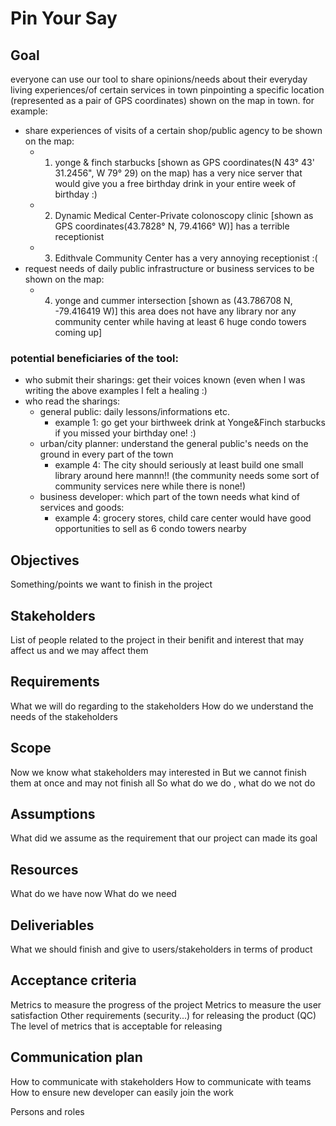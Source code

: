 # Pin Your Say

## Goal
<!-- That we expect to see at the end of the project? -->

everyone can use our tool to share opinions/needs about their everyday living experiences/of certain services in town pinpointing a specific location (represented as a pair of GPS coordinates) shown on the map in town.
for example:
- share experiences of visits of a certain shop/public agency to be shown on the map:
  - 1. yonge & finch starbucks [shown as GPS coordinates(N 43° 43' 31.2456", W 79° 29) on the map) has a very nice server that would give you a free birthday drink in your entire week of birthday :)
  - 2. Dynamic Medical Center-Private colonoscopy clinic [shown as GPS coordinates(43.7828° N, 79.4166° W)] has a terrible receptionist
  - 3. Edithvale Community Center has a very annoying receptionist :(
- request needs of daily public infrastructure or business services to be shown on the map:
  - 4. yonge and cummer intersection [shown as (43.786708 N, -79.416419 W)] this area does not have any library nor any community center while having at least 6 huge condo towers coming up]

### potential beneficiaries of the tool:
- who submit their sharings: get their voices known (even when I was writing the above examples I felt a healing :)
- who read the sharings:
  - general public: daily lessons/informations etc.
    - example 1: go get your birthweek drink at Yonge&Finch starbucks if you missed your birthday one! :)
  - urban/city planner: understand the general public's needs on the ground in every part of the town
    - example 4: The city should seriously at least build one small library around here mannn!! (the community needs some sort of community services nere while there is none!)  
  - business developer: which part of the town needs what kind of services and goods:
    - example 4: grocery stores, child care center would have good opportunities to sell as 6 condo towers nearby 
 






## Objectives
Something/points we want to finish in the project

## Stakeholders
List of people related to the project in their benifit and interest that may affect us and we may affect them

## Requirements
What we will do regarding to the stakeholders
How do we understand the needs of the stakeholders

## Scope
Now we know what stakeholders may interested in
But we cannot finish them at once and may not finish all
So what do we do , what do we not do

## Assumptions
What did we assume as the requirement that our project can made its goal

## Resources
What do we have now
What do we need

## Deliveriables
What we should finish and give to users/stakeholders in terms of product

## Acceptance criteria
Metrics to measure the progress of the project
Metrics to measure the user satisfaction
Other requirements (security...) for releasing the product (QC)
The level of metrics that is acceptable for releasing

## Communication plan
How to communicate with stakeholders
How to communicate with teams
How to ensure new developer can easily join the work

Persons and roles


